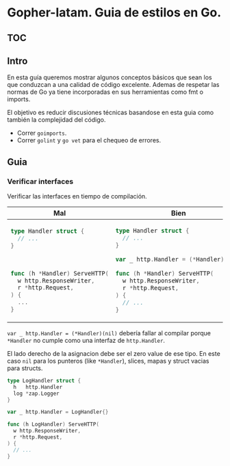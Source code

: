# Gopher-latam. Guia de estilos en Go.

## TOC


## Intro

En esta guía queremos mostrar algunos conceptos básicos que sean los que conduzcan a una calidad de código excelente.
Ademas de respetar las normas de Go ya tiene incorporadas en sus herramientas como fmt o imports.

El objetivo es reducir discusiones técnicas basandose en esta guia como también la complejidad del código.


- Correr `goimports`.
- Correr `golint` y `go vet` para el chequeo de errores.


## Guia

### Verificar interfaces

Verificar las interfaces en tiempo de compilación.

<table>
<thead><tr><th>Mal</th><th>Bien</th></tr></thead>
<tbody>
<tr><td>

```go
type Handler struct {
  // ...
}



func (h *Handler) ServeHTTP(
  w http.ResponseWriter,
  r *http.Request,
) {
  ...
}
```

</td><td>

```go
type Handler struct {
  // ...
}

var _ http.Handler = (*Handler)(nil)

func (h *Handler) ServeHTTP(
  w http.ResponseWriter,
  r *http.Request,
) {
  // ...
}
```

</td></tr>
</tbody></table>

`var _ http.Handler = (*Handler)(nil)` debería fallar al compilar porque
`*Handler` no cumple como una interfaz de `http.Handler`.

El lado derecho de la asignacion debe ser el zero value de ese tipo. En este caso `nil` para los punteros (like `*Handler`), slices, mapas
y struct vacias para structs.

```go
type LogHandler struct {
  h   http.Handler
  log *zap.Logger
}

var _ http.Handler = LogHandler{}

func (h LogHandler) ServeHTTP(
  w http.ResponseWriter,
  r *http.Request,
) {
  // ...
}
```
